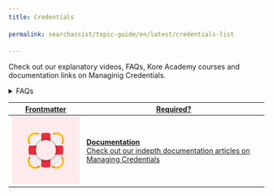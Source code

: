 ```yaml
---
title: Credentials

permalink: searchassist/topic-guide/en/latest/credentials-list

---
```

<!--#### Topic Guide
###### Credentials--> 

 Check out our explanatory videos, FAQs, Kore Academy courses and documentation links on Managinig Credentials.


<details>
  <summary>FAQs 
  </summary>

  <a class="doc-link" target="_blank" href="https://docs.kore.ai/searchassist/administration/managing-credentials/">
 
How do I add or delete Credentials?
</a>
</details>


<a class="doc-link" target="_blank" href="https://developer.kore.ai/docs/bots/bot-builder-tool/small-talk/#">
 

| Frontmatter | Required? |
|-------------|-------------|
| ![alt text](images/SA_Documentation.svg "Title") | **Documentation**  <br /> Check out our indepth documentation articles on Managing Credentials | 


</a>
